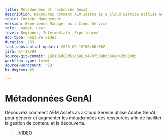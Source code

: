 ```yaml
---
title: Métadonnées et recherche GenAI
description: Découvrez comment AEM Assets as a Cloud Service utilise GenAI pour générer et augmenter les métadonnées des ressources afin de faciliter la gestion de contenu et la découverte.
topic: Content Management
version: Experience Manager as a Cloud Service
role: Leader, User
level: Beginner, Intermediate, Experienced
doc-type: Feature Video
duration: 233
last-substantial-update: 2025-09-15T00:00:00Z
jira: KT-17784
source-git-commit: 16b106d88d51d68819470758abd536ad42b019db
workflow-type: tm+mt
source-wordcount: '53'
ht-degree: 0%

---
```



# Métadonnées GenAI

Découvrez comment AEM Assets as a Cloud Service utilise Adobe GenAI pour générer et augmenter les métadonnées des ressources afin de faciliter la gestion de contenu et la découverte.

>[!VIDEO](https://video.tv.adobe.com/v/3474904/?learn=on&enablevpops&captions=fre_fr)
